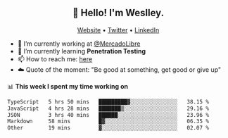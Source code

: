 <h2 align="center">👋 Hello! I'm Weslley.</h2>
<p align="center">
  <a href="http://weslleyneri.com.br">Website</a> •
  <a href="https://twitter.com/Weslley_Neri">Twitter</a> •
  <a href="https://www.linkedin.com/in/weslley-neri-3658908b">LinkedIn</a>
</p>


- 🔭 I’m currently working at [@MercadoLibre](https://github.com/mercadolibre)
- 🌱 I’m currently learning **Penetration Testing**
- 📫 How to reach me: [here](mailto:weslley39@gmail.com)
- ☁️ Quote of the moment: "Be good at something, get good or give up"

📊 **This week I spent my time working on**
<!--START_SECTION:waka-->

```txt
TypeScript   5 hrs 50 mins   █████████▓░░░░░░░░░░░░░░░   38.15 %
JavaScript   4 hrs 28 mins   ███████▒░░░░░░░░░░░░░░░░░   29.16 %
JSON         3 hrs 40 mins   ██████░░░░░░░░░░░░░░░░░░░   23.96 %
Markdown     58 mins         █▓░░░░░░░░░░░░░░░░░░░░░░░   06.35 %
Other        19 mins         ▓░░░░░░░░░░░░░░░░░░░░░░░░   02.07 %
```

<!--END_SECTION:waka-->

<!-- Inspired by https://github.com/gruselhaus/gruselhaus -->
